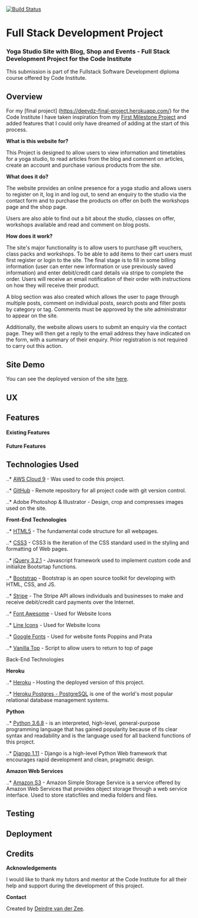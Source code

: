[![Build Status](https://travis-ci.org/deevdz/final-project.svg?branch=master)](https://travis-ci.org/deevdz/final-project)

Full Stack Development Project
======

### Yoga Studio Site with Blog, Shop and Events - Full Stack Development Project for the Code Institute

This submission is part of the Fullstack Software Development diploma course offered by Code Institute.

## Overview

For my [final project] (https://deevdz-final-project.herokuapp.com/) for the Code Institute I have taken inspiration from my [First Milestone Project](https://deevdz.github.io/milestone-project-1/index.html "First Milestone Project") and added features that I could only have dreamed of adding at the start of this process.

**What is this website for?** 

This Project is designed to allow users to view information and timetables for a yoga studio, to read articles from the blog and comment on articles, create an account and purchase various products from the site.

**What does it do?** 

The website provides an online presence for a yoga studio and allows users to register on it, log in and log out, to send an enquiry to the studio via the contact form and to purchase the products on offer on both the workshops page and the shop page. 

Users are also able to find out a bit about the studio, classes on offer, workshops available and read and comment on blog posts.

**How does it work?** 

The site's major functionality is to allow users to purchase gift vouchers, class packs and workshops. To be able to add items to their cart users must first register or login to the site. The final stage is to fill in some billing information (user can enter new information or use previously saved information) and enter debit/credit card details via stripe to complete the order. Users will receive an email notification of their order with instructions on how they will receive their product.

A blog section was also created which allows the user to page through multiple posts, comment on individual posts, search posts and filter posts by category or tag. Comments must be approved by the site administrator to appear on the site.

Additionally, the website allows users to submit an enquiry via the contact page. They will then get a reply to the email address they have indicated on the form, with a summary of their enquiry. Prior registration is not required to carry out this action.

## Site Demo
You can see the deployed version of the site [here](https://deevdz-final-project.herokuapp.com/).

## UX

## Features

#### Existing Features


#### Future Features


## Technologies Used

..* [AWS Cloud 9](https://aws.amazon.com/cloud9/) - Was used to code this project.

..* [GitHub](https://github.com/) - Remote repository for all project code with git version control.

..* Adobe Photoshop & Illustrator - Design, crop and compresses images used on the site.

**Front-End Technologies**

..* [HTML5](https://html.spec.whatwg.org/multipage/) - The fundamental code structure for all webpages.

..* [CSS3](http://www.css3.info/) - CSS3 is the iteration of the CSS standard used in the styling and formatting of Web pages.

..* [jQuery 3.2.1](https://blog.jquery.com/2017/03/20/jquery-3-2-1-now-available/) - Javascript framework used to implement custom code and initialize Bootsrtap functions.

..* [Bootstrap](https://getbootstrap.com/) - Bootstrap is an open source toolkit for developing with HTML, CSS, and JS. 

..* [Stripe](https://stripe.com/) - The Stripe API allows individuals and businesses to make and receive debit/credit card payments over the Internet.

..* [Font Awesome](https://fontawesome.com/) - Used for Website Icons

..* [Line Icons](https://lineicons.com/) - Used for Website Icons

..* [Google Fonts](https://fontawesome.com/) - Used for website fonts Poppins and Prata

..* [Vanilla Top](https://www.npmjs.com/package/vanillatop) - Script to allow users to return to top of page

Back-End Technologies

**Heroku**

..* [Heroku](http://ww.heroku.com) - Hosting the deployed version of this project.

..* [Heroku Postgres - PostgreSQL](https://devcenter.heroku.com/categories/postgres-basics) is one of the world's most popular relational database management systems.

**Python**

..* [Python 3.6.8](https://www.python.org/downloads/release/python-368/) - is an interpreted, high-level, general-purpose programming language that has gained popularity because of its clear syntax and readability and is the language used for all backend functions of this project.

..* [Django 1.11](https://docs.djangoproject.com/en/3.0/releases/1.11/) - Django is a high-level Python Web framework that encourages rapid development and clean, pragmatic design.

**Amazon Web Services**

..* [Amazon S3](https://aws.amazon.com/free/storage/) - Amazon Simple Storage Service is a service offered by Amazon Web Services that provides object storage through a web service interface. Used to store staticfiles and media folders and files.


## Testing
## Deployment
## Credits

**Acknowledgements**

I would like to thank my tutors and mentor at the Code Institute for all their help and support during the development of this project.

**Contact**

Created by [Deirdre van der Zee](mailto:deirdrevanderzee@gmail.com).


